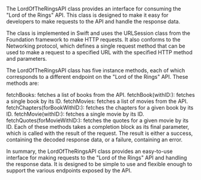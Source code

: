 The LordOfTheRingsAPI class provides an interface for consuming the "Lord of the Rings" API. This class is designed to make it easy for developers to make requests to the API and handle the response data.

The class is implemented in Swift and uses the URLSession class from the Foundation framework to make HTTP requests. It also conforms to the Networking protocol, which defines a single request method that can be used to make a request to a specified URL with the specified HTTP method and parameters.

The LordOfTheRingsAPI class has five instance methods, each of which corresponds to a different endpoint on the "Lord of the Rings" API. These methods are:

fetchBooks: fetches a list of books from the API.
fetchBook(withID:): fetches a single book by its ID.
fetchMovies: fetches a list of movies from the API.
fetchChapters(forBookWithID:): fetches the chapters for a given book by its ID.
fetchMovie(withID:): fetches a single movie by its ID.
fetchQuotes(forMovieWithID:): fetches the quotes for a given movie by its ID.
Each of these methods takes a completion block as its final parameter, which is called with the result of the request. The result is either a success, containing the decoded response data, or a failure, containing an error.

In summary, the LordOfTheRingsAPI class provides an easy-to-use interface for making requests to the "Lord of the Rings" API and handling the response data. It is designed to be simple to use and flexible enough to support the various endpoints exposed by the API.
